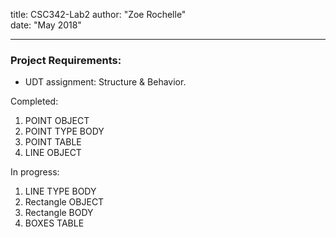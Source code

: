 title: CSC342-Lab2
author: "Zoe Rochelle"  
date: "May 2018"  

---
### Project Requirements:
* UDT assignment: Structure & Behavior.

Completed:
1. POINT OBJECT
2. POINT TYPE BODY
3. POINT TABLE
4. LINE OBJECT

In progress:
1. LINE TYPE BODY
2. Rectangle OBJECT
3. Rectangle BODY
4. BOXES TABLE
